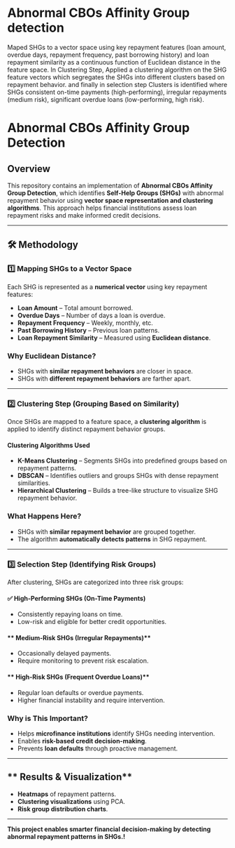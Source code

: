 # Abnormal CBOs Affinity Group detection
Maped SHGs to a vector space using key repayment features (loan amount, overdue days, repayment frequency, past borrowing history) and loan repayment similarity as a continuous function of Euclidean distance in the feature space.
In Clustering Step, Applied a clustering algorithm on the SHG feature vectors which segregates the SHGs into different clusters based on repayment behavior.
and finally in selection step Clusters is identified where SHGs consistent on-time payments (high-performing), irregular repayments (medium risk), significant overdue loans (low-performing, high risk).

# **Abnormal CBOs Affinity Group Detection**

## **Overview**
This repository contains an implementation of **Abnormal CBOs Affinity Group Detection**, which identifies **Self-Help Groups (SHGs)** with abnormal repayment behavior using **vector space representation and clustering algorithms**. This approach helps financial institutions assess loan repayment risks and make informed credit decisions.

---

## **🛠️ Methodology**

### **1️⃣ Mapping SHGs to a Vector Space**
Each SHG is represented as a **numerical vector** using key repayment features:
- **Loan Amount** – Total amount borrowed.
- **Overdue Days** – Number of days a loan is overdue.
- **Repayment Frequency** – Weekly, monthly, etc.
- **Past Borrowing History** – Previous loan patterns.
- **Loan Repayment Similarity** – Measured using **Euclidean distance**.

### **Why Euclidean Distance?**
- SHGs with **similar repayment behaviors** are closer in space.
- SHGs with **different repayment behaviors** are farther apart.

---

### **2️⃣ Clustering Step (Grouping Based on Similarity)**
Once SHGs are mapped to a feature space, a **clustering algorithm** is applied to identify distinct repayment behavior groups.

#### **Clustering Algorithms Used**
- **K-Means Clustering** – Segments SHGs into predefined groups based on repayment patterns.
- **DBSCAN** – Identifies outliers and groups SHGs with dense repayment similarities.
- **Hierarchical Clustering** – Builds a tree-like structure to visualize SHG repayment behavior.

### **What Happens Here?**
- SHGs with **similar repayment behavior** are grouped together.
- The algorithm **automatically detects patterns** in SHG repayment.

---

### **3️⃣ Selection Step (Identifying Risk Groups)**
After clustering, SHGs are categorized into three risk groups:

#### **✅ High-Performing SHGs (On-Time Payments)**
- Consistently repaying loans on time.
- Low-risk and eligible for better credit opportunities.

#### ** Medium-Risk SHGs (Irregular Repayments)**
- Occasionally delayed payments.
- Require monitoring to prevent risk escalation.

#### ** High-Risk SHGs (Frequent Overdue Loans)**
- Regular loan defaults or overdue payments.
- Higher financial instability and require intervention.

### **Why is This Important?**
- Helps **microfinance institutions** identify SHGs needing intervention.
- Enables **risk-based credit decision-making**.
- Prevents **loan defaults** through proactive management.
  
---

## ** Results & Visualization**
- **Heatmaps** of repayment patterns.
- **Clustering visualizations** using PCA.
- **Risk group distribution charts**.

---


**This project enables smarter financial decision-making by detecting abnormal repayment patterns in SHGs.!**
